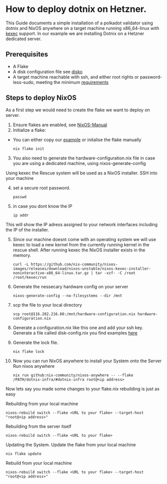 # How to deploy dotnix on Hetzner.
This Guide documents a simple installation of a polkadot validator using dotnix and NixOS anywhere on a target machine running x86_64-linux with [kexec](https://man7.org/linux/man-pages/man8/kexec.8.html) support.
In our example we are installing Dotnix on a Hetzner dedicated server.

## Prerequisites
- A Flake
- A disk configuration file see [disko](link)
- A target machine reachable with ssh, and either root rights or password-less-sudo, meeting the minimum [requirements](https://wiki.polkadot.network/docs/maintain-guides-how-to-validate-polkadot)


## Steps to deploy NixOS

As a first step we would need to create the flake we want to deploy on server.
1. Ensure flakes are enabled, see [NixOS-Manual](https://wiki.nixos.org/wiki/Flakes#enable-flakes)
2. Initialize a flake:
- You can either copy our [example](link)
or initalise the flake manually
 
    ``nix flake init``

3. You also need to generate the hardware-configuration.nix file in case you are using a dedicated machine, using nixos-generate-config

Using kexec the Rescue system will be used as a NixOS installer.
SSH into your machine

4. set a secure root password.

    ``passwd``

4. in case you dont know the IP

   ``ip addr``

This will show the IP adress assigned to your network interfaces including the IP of the installer.

5. Since our machine doesnt come with an operating system we will use kexec to load a new kernel from the currently running kernel in the rescue shell.
After running kexec the NixOS installer exists in the memory. 
   
    ``curl -L https://github.com/nix-community/nixos-images/releases/download/nixos-unstable/nixos-kexec-installer-noninteractive-x86_64-linux.tar.gz | tar -xzf- -C /root
    /root/kexec/run``

6. Generate the nessecary hardware config on your server

    ``nixos-generate-config --no-filesystems --dir /mnt``

7. scp the file to your local directory

    ``scp root@116.202.216.60:/mnt/hardware-configuration.nix hardware-configuration.nix``

8. Generate a configuration.nix like this one and add your ssh key.
Generate a file called disk-config.nix you find examples [here](disko-doku)

9. Generate the lock file.

   ``nix flake lock``

10. Now you can run NixOS anywhere to install your System onto the Server
Run nixos anywhere 

    ``nix run github:nix-community/nixos-anywhere -- --flake /PATH/dotnix-infra/#dotnix-infra root@<ip address>``


Now lets say you made some changes to your flake.nix rebuilding is just as easy

Rebuilding from your local machine

``nixos-rebuild switch --flake <URL to your flake> --target-host "root@<ip address>"``

Rebuilding from the server itself

``nixos-rebuild switch --flake <URL to your flake>``

Updating the System.
Update the flake from your local machine

``nix flake update``

Rebuild from your local machine 

``nixos-rebuild switch --flake <URL to your flake> --target-host "root@<ip address>"``
